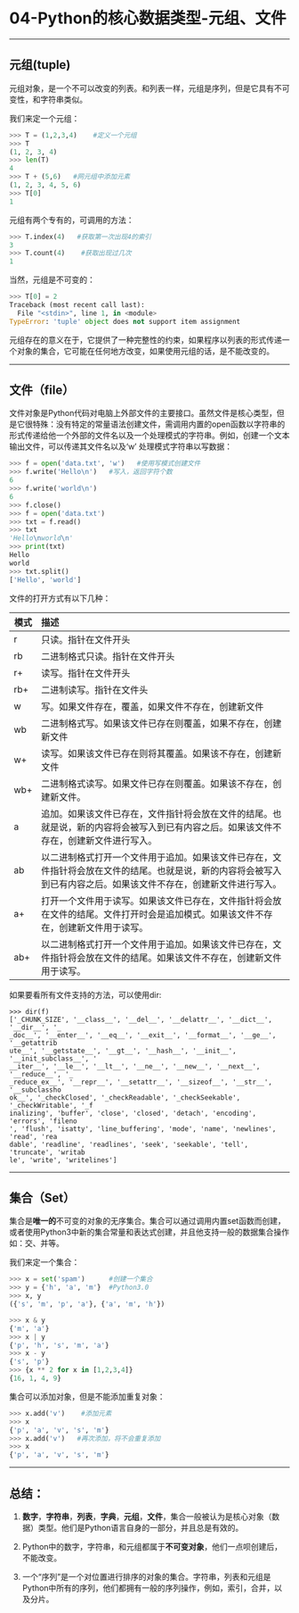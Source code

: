 # 04-Python的核心数据类型-元组、文件

------

## 元组(tuple)

元组对象，是一个不可以改变的列表。和列表一样，元组是序列，但是它具有不可变性，和字符串类似。

我们来定一个元组：

```python
>>> T = (1,2,3,4)    #定义一个元组
>>> T
(1, 2, 3, 4)
>>> len(T)
4
>>> T + (5,6)   #网元组中添加元素
(1, 2, 3, 4, 5, 6)
>>> T[0]
1
```

元组有两个专有的，可调用的方法：

```python
>>> T.index(4)   #获取第一次出现4的索引
3
>>> T.count(4)    #获取出现过几次
1
```

当然，元组是不可变的：

```python
>>> T[0] = 2
Traceback (most recent call last):
  File "<stdin>", line 1, in <module>
TypeError: 'tuple' object does not support item assignment
```

元组存在的意义在于，它提供了一种完整性的约束，如果程序以列表的形式传递一个对象的集合，它可能在任何地方改变，如果使用元组的话，是不能改变的。

------

## 文件（file）

文件对象是Python代码对电脑上外部文件的主要接口。虽然文件是核心类型，但是它很特殊：没有特定的常量语法创建文件，需调用内置的open函数以字符串的形式传递给他一个外部的文件名以及一个处理模式的字符串。例如，创建一个文本输出文件，可以传递其文件名以及‘w’ 处理模式字符串以写数据：

```python
>>> f = open('data.txt', 'w')   #使用写模式创建文件
>>> f.write('Hello\n')   #写入，返回字符个数
6
>>> f.write('world\n')
6
>>> f.close()
>>> f = open('data.txt')
>>> txt = f.read()
>>> txt
'Hello\nworld\n'
>>> print(txt)
Hello
world
>>> txt.split()
['Hello', 'world']
```

文件的打开方式有以下几种：

| 模式 | 描述                                                         |
| ---- | :----------------------------------------------------------- |
| r    | 只读。指针在文件开头                                         |
| rb   | 二进制格式只读。指针在文件开头                               |
| r+   | 读写。指针在文件开头                                         |
| rb+  | 二进制读写。指针在文件头                                     |
| w    | 写。如果文件存在，覆盖，如果文件不存在，创建新文件           |
| wb   | 二进制格式写。如果该文件已存在则覆盖，如果不存在，创建新文件 |
| w+   | 读写。如果该文件已存在则将其覆盖。如果该不存在，创建新文件   |
| wb+  | 二进制格式读写。如果文件已存在则覆盖。如果该不存在，创建新文件。 |
| a    | 追加。如果该文件已存在，文件指针将会放在文件的结尾。也就是说，新的内容将会被写入到已有内容之后。如果该文件不存在，创建新文件进行写入。 |
| ab   | 以二进制格式打开一个文件用于追加。如果该文件已存在，文件指针将会放在文件的结尾。也就是说，新的内容将会被写入到已有内容之后。如果该文件不存在，创建新文件进行写入。 |
| a+   | 打开一个文件用于读写。如果该文件已存在，文件指针将会放在文件的结尾。文件打开时会是追加模式。如果该文件不存在，创建新文件用于读写。 |
| ab+  | 以二进制格式打开一个文件用于追加。如果该文件已存在，文件指针将会放在文件的结尾。如果该文件不存在，创建新文件用于读写。 |

如果要看所有文件支持的方法，可以使用dir:

```
>>> dir(f)
['_CHUNK_SIZE', '__class__', '__del__', '__delattr__', '__dict__', '__dir__', '_
_doc__', '__enter__', '__eq__', '__exit__', '__format__', '__ge__', '__getattrib
ute__', '__getstate__', '__gt__', '__hash__', '__init__', '__init_subclass__', '
__iter__', '__le__', '__lt__', '__ne__', '__new__', '__next__', '__reduce__', '_
_reduce_ex__', '__repr__', '__setattr__', '__sizeof__', '__str__', '__subclassho
ok__', '_checkClosed', '_checkReadable', '_checkSeekable', '_checkWritable', '_f
inalizing', 'buffer', 'close', 'closed', 'detach', 'encoding', 'errors', 'fileno
', 'flush', 'isatty', 'line_buffering', 'mode', 'name', 'newlines', 'read', 'rea
dable', 'readline', 'readlines', 'seek', 'seekable', 'tell', 'truncate', 'writab
le', 'write', 'writelines']
```

------

## 集合（Set）

集合是**唯一的**不可变的对象的无序集合。集合可以通过调用内置set函数而创建，或者使用Python3中新的集合常量和表达式创建，并且他支持一般的数据集合操作如：交、并等。

我们来定一个集合：

```python
>>> x = set('spam')      #创建一个集合
>>> y = {'h', 'a', 'm'}  #Python3.0
>>> x, y
({'s', 'm', 'p', 'a'}, {'a', 'm', 'h'})

>>> x & y  
{'m', 'a'}
>>> x | y
{'p', 'h', 's', 'm', 'a'}
>>> x - y
{'s', 'p'}
>>> {x ** 2 for x in [1,2,3,4]}
{16, 1, 4, 9}


```

集合可以添加对象，但是不能添加重复对象：

```python
>>> x.add('v')    #添加元素
>>> x
{'p', 'a', 'v', 's', 'm'}
>>> x.add('v')   #再次添加，将不会重复添加
>>> x
{'p', 'a', 'v', 's', 'm'}
```

------

## 总结：

1. **数字**，**字符串**，**列表**，**字典**，**元组**，**文件**，集合一般被认为是核心对象（数据）类型。他们是Python语言自身的一部分，并且总是有效的。

2. Python中的数字，字符串，和元组都属于**不可变对象**，他们一点呗创建后，不能改变。

3. 一个“序列”是一个对位置进行排序的对象的集合。字符串，列表和元组是Python中所有的序列，他们都拥有一般的序列操作，例如，索引，合并，以及分片。

   ​